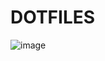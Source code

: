 # DOTFILES

![image](https://github.com/Pastafarista/dotfiles/assets/104270259/5069817b-1b0a-466a-b6a8-e9e60fb1251a)
